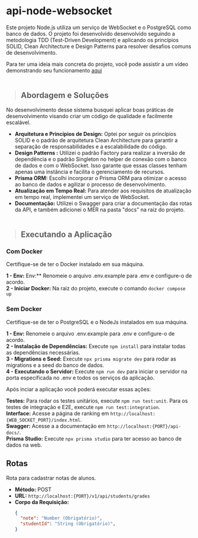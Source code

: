 # api-node-websocket
Este projeto Node.js utiliza um serviço de WebSocket e o PostgreSQL como banco de dados. O projeto foi desenvolvido desenvolvido seguindo a metodologia TDD (Test-Driven Development) e aplicando os princípios SOLID, Clean Architecture e Design Patterns para resolver desafios comuns de desenvolvimento.

Para ter uma ideia mais concreta do projeto, você pode assistir a um vídeo demonstrando seu funcionamento [aqui](https://youtu.be/okQjqzkIo4o?si=ULZ8AOceKBfpEZox)
<br><br>
> ## Abordagem e Soluções

No desenvolvimento desse sistema busquei aplicar boas práticas de desenvolvimento visando criar um código de qualidade e facilmente escalável.
- **Arquitetura e Princípios de Design:** Optei por seguir os princípios SOLID e o padrão de arquitetura Clean Architecture para garantir a separação de responsabilidades e a escalabilidade do código.
- **Design Patterns :** Utilizei o padrão Factory para realizar a inversão de dependência e o padrão Singleton no helper de conexão com o banco de dados e com o WebSocket. Isso garante que essas classes tenham apenas uma instância e facilita o gerenciamento de recursos.
- **Prisma ORM:** Escolhi incorporar o Prisma ORM para otimizar o acesso ao banco de dados e agilizar o processo de desenvolvimento.
- **Atualização em Tempo Real:** Para atender aos requisitos de atualização em tempo real, implementei um serviço de WebSocket.
- **Documentação:** Utilizei o Swagger para criar a documentação das rotas da API, e também adicionei o MER na pasta "docs" na raiz do projeto.
<br><br>
> ## Executando a Aplicação

### Com Docker
Certifique-se de ter o Docker instalado em sua máquina.

**1 - Env:** Env:** Renomeie o arquivo .env.example para .env e configure-o de acordo.
<br> **2 - Iniciar Docker:** Na raiz do projeto, execute o comando `docker compose up`

### Sem Docker
Certifique-se de ter o PostgreSQL e o NodeJs instalados em sua máquina.

**1 - Env:** Renomeie o arquivo .env.example para .env e configure-o de acordo.
<br> **2 - Instalação de Dependências:** Execute `npm install` para instalar todas as dependências necessárias.
<br> **3 - Migrations e Seed:** Execute `npx prisma migrate dev` para rodar as migrations e a seed do banco de dados.
<br> **4 - Executando o Servidor:** Execute `npm run dev` para iniciar o servidor na porta especificada no .env e todos os serviços da aplicação.

Após inciar a aplicação você poderá executar essas ações:

**Testes:** Para rodar os testes unitários, execute `npm run test:unit`. Para os testes de integração e E2E, execute `npm run test:integration`.
<br> **Interface:** Acesse a página de ranking em `http://localhost:{WEB_SOCKET_PORT}/index.html`.
<br> **Swagger:** Acesse a a documentação em `http://localhost:{PORT}/api-docs/`.
<br> **Prisma Studio:** Execute `npx prisma studio` para ter acesso ao banco de dados na web.

## Rotas

Rota para cadastrar notas de alunos.

- **Método:** POST
- **URL:** `http://localhost:{PORT}/v1/api/students/grades`
- **Corpo da Requisição:**
  ```json
  {
    "note": "Number (Obrigatório)",
    "studentId": "String (Obrigatório)",
  }
